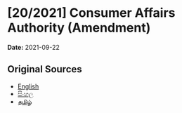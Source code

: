 # [20/2021] Consumer Affairs Authority (Amendment)

**Date:** 2021-09-22

## Original Sources

- [English](https://documents.gov.lk/view/acts/2021/9/20-2021_E.pdf)
- [සිංහල](https://documents.gov.lk/view/acts/2021/9/20-2021_S.pdf)
- [தமிழ்](https://documents.gov.lk/view/acts/2021/9/20-2021_T.pdf)
